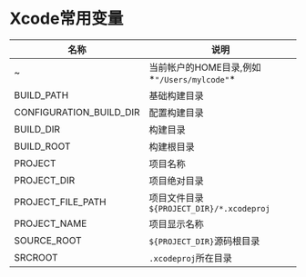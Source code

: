 # Xcode常用变量

| 名称 | 说明 |
| ---- | ---- |
| ~ | 当前帐户的HOME目录,例如*`"/Users/mylcode"`* | 
| BUILD_PATH | 基础构建目录 |
| CONFIGURATION_BUILD_DIR | 配置构建目录 |
| BUILD_DIR | 构建目录 |
| BUILD_ROOT | 构建根目录 |
| PROJECT | 项目名称 |
| PROJECT_DIR | 项目绝对目录 |
| PROJECT_FILE_PATH | 项目文件目录`${PROJECT_DIR}/*.xcodeproj` |
| PROJECT_NAME | 项目显示名称 |
| SOURCE_ROOT | `${PROJECT_DIR}`源码根目录 |
| SRCROOT | `.xcodeproj`所在目录 |

